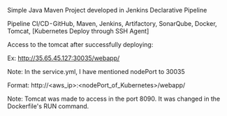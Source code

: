 Simple Java Maven Project developed in Jenkins Declarative Pipeline

Pipeline CI/CD - GitHub, Maven, Jenkins, Artifactory, SonarQube, Docker, Tomcat, [Kubernetes Deploy through SSH Agent]

Access to the tomcat after successfully deploying: 

Ex: http://35.65.45.127:30035/webapp/

Note: In the service.yml, I have mentioned nodePort to 30035

Format: http://<aws_ip>:<nodePort_of_Kubernetes>/webapp/

Note: Tomcat was made to access in the port 8090. It was changed in the Dockerfile's RUN command.

